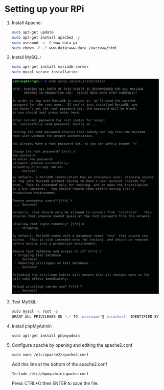 # Setting up your RPi

1. Install Apache: <br/>

   ```bash
   sudo apt-get update
   sudo apt-get install apache2 -y
   sudo usermod -a -G www-data pi
   sudo chown -R -f www-data:www-data /var/www/html
   ```

2. Install MySQL: <br/>

   ```bash
   sudo apt-get install mariadb-server
   sudo mysql_secure_installation
   ```

   <img height="700" width="500" src="/tutorial_images/mysql.png"/>

3. Test MySQL: <br/>

   ```bash
   sudo mysql -u root -p
   GRANT ALL PRIVILEGES ON *.* TO 'username'@'localhost' IDENTIFIED BY 'password' WITH GRANT OPTION;
   ```

4. Install phpMyAdmin <br/>

   ```bash
   sudo apt-get install phpmyadmin
   ```

5. Configure apache by opening and editing the apache2.conf<br/>

   ```bash
   sudo nano /etc/apache2/apache2.conf
   ```

   Add this line at the bottom of the apache2.conf

   ```bash
   Include /etc/phpmyadmin/apache.conf
   ```

   Press CTRL+O then ENTER to save the file.
